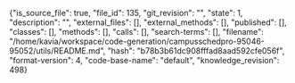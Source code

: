 {"is_source_file": true, "file_id": 135, "git_revision": "", "state": 1, "description": "", "external_files": [], "external_methods": [], "published": [], "classes": [], "methods": [], "calls": [], "search-terms": [], "filename": "/home/kavia/workspace/code-generation/campusschedpro-95046-95052/utils/README.md", "hash": "b78b3b61dc908fffad8aad592cfe056f", "format-version": 4, "code-base-name": "default", "knowledge_revision": 498}